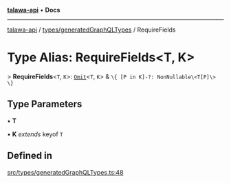 [**talawa-api**](../../../README.md) • **Docs**

***

[talawa-api](../../../modules.md) / [types/generatedGraphQLTypes](../README.md) / RequireFields

# Type Alias: RequireFields\<T, K\>

\> **RequireFields**\<`T`, `K`\>: [`Omit`](Omit.md)\<`T`, `K`\> & `\{ [P in K]-?: NonNullable\<T[P]\> \}`

## Type Parameters

• **T**

• **K** *extends* keyof `T`

## Defined in

[src/types/generatedGraphQLTypes.ts:48](https://github.com/PalisadoesFoundation/talawa-api/blob/c952c7a3bfd4b8b910fbae10313f5402ade5a9d4/src/types/generatedGraphQLTypes.ts#L48)
